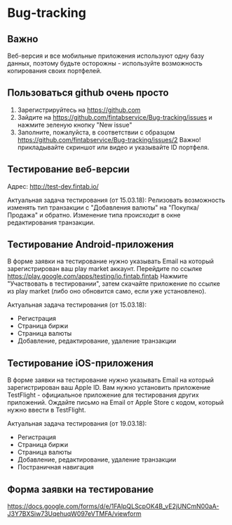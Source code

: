 # Bug-tracking

## Важно
Веб-версия и все мобильные приложения используют одну базу данных, поэтому будьте осторожны - используйте возможность копирования своих портфелей.

## Пользоваться github очень просто
1) Зарегистрируйтесь на https://github.com
2) Зайдите на https://github.com/fintabservice/Bug-tracking/issues и нажмите зеленую кнопку "New issue"
3) Заполните, пожалуйста, в соответствии с образцом https://github.com/fintabservice/Bug-tracking/issues/2
Важно! прикладывайте скриншот или видео и указывайте ID портфеля.

## Тестирование веб-версии
Адрес: http://test-dev.fintab.io/

Актуальная задача тестирования (от 15.03.18):
Релизовать возможность изменять тип транзакции с "Добавления валюты" на "Покупка/Продажа" и обратно.
Изменение типа происходит в окне редактирования транзакции.

## Тестирование Android-приложения
В форме заявки на тестирование нужно указывать Email на который зарегистрирован ваш play market аккаунт.
Перейдите по ссылке https://play.google.com/apps/testing/io.fintab.fintab
Нажмите "Участвовать в тестировании", затем скачайте приложение по ссылке из play market (либо оно обновится само, если уже установлено).

Актуальная задача тестирования (от 15.03.18):
- Регистрация
- Страница биржи
- Страница валюты
- Добавление, редактирование, удаление транзакции

## Тестирование iOS-приложения
В форме заявки на тестирование нужно указывать Email на который зарегистрирован ваш Apple ID.
Вам нужно установить приложение TestFlight - официальное приложение для тестирования других приложений.
Ождайте письмо на Email от Apple Store с кодом, который нужно ввести в TestFlight.

Актуальная задача тестирования (от 19.03.18):
- Регистрация
- Страница биржи
- Страница валюты
- Добавление, редактирование, удаление транзакции
- Постраничная навигация 

## Форма заявки на тестирование

https://docs.google.com/forms/d/e/1FAIpQLScpOK4B_vE2jUNCmN00aA-J3Y7BXSiw73UqehuqW097eVTMFA/viewform
